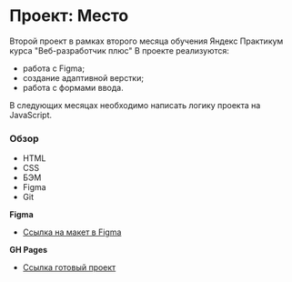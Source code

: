# Проект: Место

Второй проект в рамках второго месяца обучения Яндекс Практикум курса "Веб-разработчик плюс"
В проекте реализуются:
- работа с Figma;
- создание адаптивной верстки;
- работа с формами ввода.

В следующих месяцах необходимо написать логику проекта на JavaScript.


### Обзор

* HTML
* CSS
* БЭМ
* Figma
* Git

**Figma**

* [Ссылка на макет в Figma](https://www.figma.com/file/2cn9N9jSkmxD84oJik7xL7/JavaScript.-Sprint-4?node-id=0%3A1)

**GH Pages**

* [Ссылка готовый проект](https://y1em.github.io/mesto-project/)

